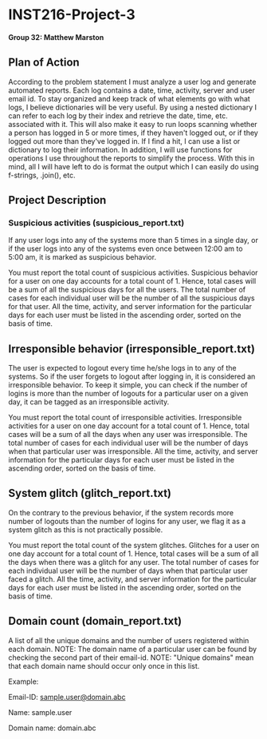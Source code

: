 # INST216-Project-3
#### Group 32: Matthew Marston

## Plan of Action
According to the problem statement I must analyze a user log and generate automated reports. Each log contains a date, time, activity, server and user email id. To stay organized and keep track of what elements go with what logs, I believe dictionaries will be very useful. By using a nested dictionary I can refer to each log by their index and retrieve the date, time, etc. associated with it. This will also make it easy to run loops scanning whether a person has logged in 5 or more times, if they haven't logged out, or if they logged out more than they've logged in. If I find a hit, I can use a list or dictionary to log their information.  In addition, I will use functions for operations I use throughout the reports to simplify the process. With this in mind, all I will have left to do is format the output which I can easily do using f-strings, .join(), etc.

## Project Description
### Suspicious activities (suspicious_report.txt)

If any user logs into any of the systems more than 5 times in a single day, or if the user logs into any of the systems even once between 12:00 am to 5:00 am, it is marked as suspicious behavior. 

You must report the total count of suspicious activities.
Suspicious behavior for a user on one day accounts for a total count of 1.
Hence, total cases will be a sum of all the suspicious days for all the users.
The total number of cases for each individual user will be the number of all the suspicious days for that user.
All the time, activity, and server information for the particular days for each user must be listed in the ascending order, sorted on the basis of time.

## Irresponsible behavior (irresponsible_report.txt)

The user is expected to logout every time he/she logs in to any of the systems. So if the user forgets to logout after logging in, it is considered an irresponsible behavior. To keep it simple, you can check if the number of logins is more than the number of logouts for a particular user on a given day, it can be tagged as an irresponsible activity.

You must report the total count of irresponsible activities.
Irresponsible activities for a user on one day account for a total count of 1.
Hence, total cases will be a sum of all the days when any user was irresponsible.
The total number of cases for each individual user will be the number of days when that particular user was irresponsible.
All the time, activity, and server information for the particular days for each user must be listed in the ascending order, sorted on the basis of time.

## System glitch (glitch_report.txt)

On the contrary to the previous behavior, if the system records more number of logouts than the number of logins for any user, we flag it as a system glitch as this is not practically possible.

You must report the total count of the system glitches.
Glitches for a user on one day account for a total count of 1.
Hence, total cases will be a sum of all the days when there was a glitch for any user.
The total number of cases for each individual user will be the number of days when that particular user faced a glitch.
All the time, activity, and server information for the particular days for each user must be listed in the ascending order, sorted on the basis of time.

##  Domain count (domain_report.txt)

A list of all the unique domains and the number of users registered within each domain.
NOTE: The domain name of a particular user can be found by checking the second part of their email-id.
NOTE: "Unique domains" mean that each domain name should occur only once in this list.

Example:

Email-ID:       sample.user@domain.abc

Name:           sample.user

Domain name:    domain.abc
